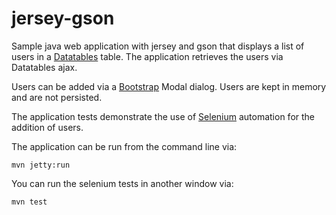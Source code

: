 jersey-gson
===========

Sample java web application with jersey and gson that displays a list of users in a [Datatables](http://datatables.net/) table. The application retrieves the users via Datatables ajax.

Users can be added via a [Bootstrap](http://getbootstrap.com/) Modal dialog. Users are kept in memory and are not persisted.

The application tests demonstrate the use of [Selenium](http://www.seleniumhq.org/) automation for the addition of users.

The application can be run from the command line via:

```
mvn jetty:run
```

You can run the selenium tests in another window via:

```
mvn test
```
